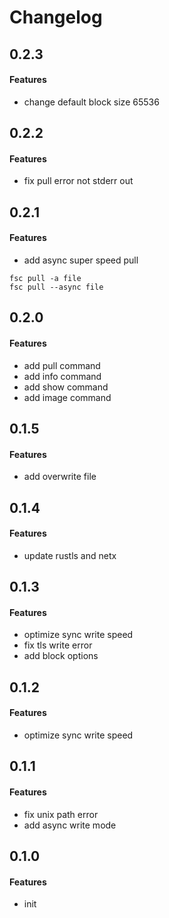 # Changelog

## 0.2.3
#### Features
* change default block size 65536

## 0.2.2
#### Features
* fix pull error not stderr out

## 0.2.1
#### Features
* add async super speed pull

```shell
fsc pull -a file
fsc pull --async file
```

## 0.2.0
#### Features
* add pull command
* add info command
* add show command
* add image command

## 0.1.5
#### Features
* add overwrite file

## 0.1.4
#### Features
* update rustls and netx

## 0.1.3
#### Features
* optimize sync write speed
* fix tls write error
* add block options

## 0.1.2
#### Features
* optimize sync write speed


## 0.1.1
#### Features
* fix unix path error
* add async write mode

## 0.1.0
#### Features
* init